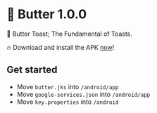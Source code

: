 # 🍞 Butter 1.0.0

🍞 Butter Toast; The Fundamental of Toasts.

🔥 Download and install the APK [now](https://github.com/psyanite/butter/blob/master/docs/buttertoast-1.0.0.apk)!

## Get started
* Move `butter.jks` into `/android/app`
* Move `google-services.json` into `/android/app`
* Move `key.properties` into `/android`
